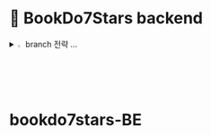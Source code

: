 # 💫 BookDo7Stars backend

<details>
<summary>
  <img src="https://raw.githubusercontent.com/Tarikul-Islam-Anik/Animated-Fluent-Emojis/master/Emojis/Hand%20gestures/Eyes.png" alt="Eyes" width="2%" /> branch 전략 ... 
</summary>
  
- 새로운 브랜치는 항상 develop에서 생성되어야 한다. feature브랜치나 bug브랜치에서 생성되지 않는다. <br/>
- 새로운 브랜치를 생성 할 경우 develop브랜치를 항상 최신화 (fetch) 를 시켜야 한다. <br/>
- 항상 develop 브랜치의 상태를 확인해서 업데이트를 해준다. <br/>
- 각 브랜치들과 develop 브랜치와의 차이를 항상 확인해 준다. 밑의 그림에서 Behind I Ahead의 Behind를 0으로 유지시켜주는 것이 중요하다. 0이라는 뜻은 디벨롭과 해당 브랜치 사이에 차이점이 없다는 뜻이다. 0이 아닌 경우에 merge 리퀘스트를 생성했을 때 merge가 되지 않는다. <br/>
- 브랜치 작업 중 develop이 업데이트가 되었고 그 업데이트 된 deyeop을 자신의 브랜치에 적용시키려고 할 경우...  <br/>
vs code에서는 rebase를 하는것이 편했고 intellij의 경우 merge를 하는 것이 편했다. 이 경우에 컨플릭트가. 날 경우가 종종 있는데, 그 경우에 웬만하면 슬랙을 통해 다른 팀원에게 알리고 같이 해결하는 편이 좋다.
문제가 생긴다면 즉시 알리는게 도움이 된다.

</details>


# bookdo7stars-BE

